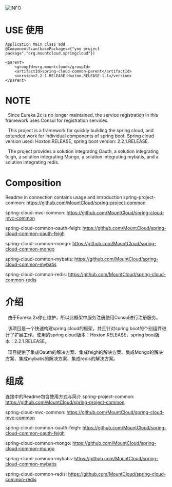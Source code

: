 ![INFO](info.jpg)

# USE 使用
```
Application Main class add
@ComponentScan(basePackages={"you project package","org.mountcloud.springcloud"})
```

```
<parent>
	<groupId>org.mountcloud</groupId>
	<artifactId>spring-cloud-common-parent</artifactId>
	<version>2.2.1.RELEASE-Hoxton.RELEASE-1.1</version>
</parent>
```

# NOTE

&nbsp;&nbsp;Since Eureka 2x is no longer maintained, the service registration in this framework uses Consul for registration services.

&nbsp;&nbsp;This project is a framework for quickly building the spring cloud, and extended work for individual components of spring boot. Spring cloud version used: Hoxton.RELEASE, spring boot version: 2.2.1.RELEASE.
   
&nbsp;&nbsp;The project provides a solution integrating Oauth, a solution integrating feigh, a solution integrating Mongo, a solution integrating mybatis, and a solution integrating redis.
   
# Composition
Readme in connection contains usage and introduction
spring-project-common: https://github.com/MountCloud/spring-project-common

spring-cloud-mvc-common: https://github.com/MountCloud/spring-cloud-mvc-common

spring-cloud-common-oauth-feigh: https://github.com/MountCloud/spring-cloud-common-oauth-feigh

spring-cloud-common-mongo: https://github.com/MountCloud/spring-cloud-common-mongo

spring-cloud-common-mybatis: https://github.com/MountCloud/spring-cloud-common-mybatis

spring-cloud-common-redis: https://github.com/MountCloud/spring-cloud-common-redis

# 介绍

&nbsp;&nbsp;由于Eureka 2x停止维护，所以此框架中服务注册使用Consul进行注册服务。
   
&nbsp;&nbsp;该项目是一个快速构建spring cloud的框架，并且针对spring boot的个别组件进行了扩展工作。使用的spring cloud版本：Hoxton.RELEASE，spring boot版本：2.2.1.RELEASE。
   
&nbsp;&nbsp;项目提供了集成Oauth的解决方案、集成feigh的解决方案、集成Mongo的解决方案、集成mybatis的解决方案、集成redis的解决方案。
 
# 组成
连接中的Readme包含使用方式与简介
spring-project-common: https://github.com/MountCloud/spring-project-common

spring-cloud-mvc-common: https://github.com/MountCloud/spring-cloud-mvc-common

spring-cloud-common-oauth-feigh: https://github.com/MountCloud/spring-cloud-common-oauth-feigh

spring-cloud-common-mongo: https://github.com/MountCloud/spring-cloud-common-mongo

spring-cloud-common-mybatis: https://github.com/MountCloud/spring-cloud-common-mybatis

spring-cloud-common-redis: https://github.com/MountCloud/spring-cloud-common-redis
